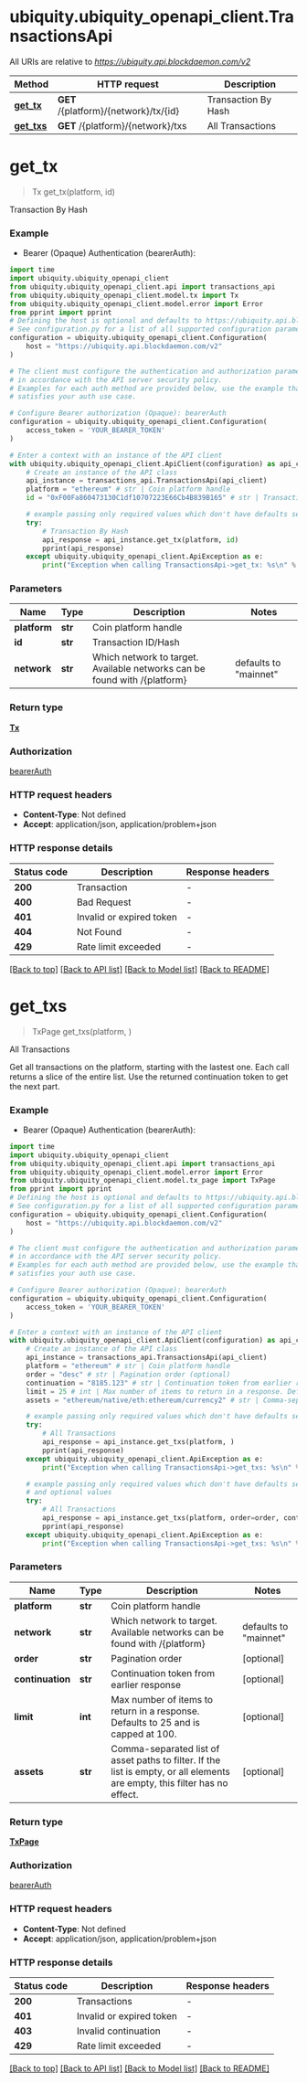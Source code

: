 # ubiquity.ubiquity_openapi_client.TransactionsApi

All URIs are relative to *https://ubiquity.api.blockdaemon.com/v2*

Method | HTTP request | Description
------------- | ------------- | -------------
[**get_tx**](TransactionsApi.md#get_tx) | **GET** /{platform}/{network}/tx/{id} | Transaction By Hash
[**get_txs**](TransactionsApi.md#get_txs) | **GET** /{platform}/{network}/txs | All Transactions


# **get_tx**
> Tx get_tx(platform, id)

Transaction By Hash

### Example

* Bearer (Opaque) Authentication (bearerAuth):
```python
import time
import ubiquity.ubiquity_openapi_client
from ubiquity.ubiquity_openapi_client.api import transactions_api
from ubiquity.ubiquity_openapi_client.model.tx import Tx
from ubiquity.ubiquity_openapi_client.model.error import Error
from pprint import pprint
# Defining the host is optional and defaults to https://ubiquity.api.blockdaemon.com/v2
# See configuration.py for a list of all supported configuration parameters.
configuration = ubiquity.ubiquity_openapi_client.Configuration(
    host = "https://ubiquity.api.blockdaemon.com/v2"
)

# The client must configure the authentication and authorization parameters
# in accordance with the API server security policy.
# Examples for each auth method are provided below, use the example that
# satisfies your auth use case.

# Configure Bearer authorization (Opaque): bearerAuth
configuration = ubiquity.ubiquity_openapi_client.Configuration(
    access_token = 'YOUR_BEARER_TOKEN'
)

# Enter a context with an instance of the API client
with ubiquity.ubiquity_openapi_client.ApiClient(configuration) as api_client:
    # Create an instance of the API class
    api_instance = transactions_api.TransactionsApi(api_client)
    platform = "ethereum" # str | Coin platform handle
    id = "0xF00Fa860473130C1df10707223E66Cb4B839B165" # str | Transaction ID/Hash

    # example passing only required values which don't have defaults set
    try:
        # Transaction By Hash
        api_response = api_instance.get_tx(platform, id)
        pprint(api_response)
    except ubiquity.ubiquity_openapi_client.ApiException as e:
        print("Exception when calling TransactionsApi->get_tx: %s\n" % e)
```


### Parameters

Name | Type | Description  | Notes
------------- | ------------- | ------------- | -------------
 **platform** | **str**| Coin platform handle |
 **id** | **str**| Transaction ID/Hash |
 **network** | **str**| Which network to target. Available networks can be found with /{platform} | defaults to "mainnet"

### Return type

[**Tx**](Tx.md)

### Authorization

[bearerAuth](../README.md#bearerAuth)

### HTTP request headers

 - **Content-Type**: Not defined
 - **Accept**: application/json, application/problem+json


### HTTP response details
| Status code | Description | Response headers |
|-------------|-------------|------------------|
**200** | Transaction |  -  |
**400** | Bad Request |  -  |
**401** | Invalid or expired token |  -  |
**404** | Not Found |  -  |
**429** | Rate limit exceeded |  -  |

[[Back to top]](#) [[Back to API list]](../README.md#documentation-for-api-endpoints) [[Back to Model list]](../README.md#documentation-for-models) [[Back to README]](../README.md)

# **get_txs**
> TxPage get_txs(platform, )

All Transactions

Get all transactions on the platform, starting with the lastest one. Each call returns a slice of the entire list. Use the returned continuation token to get the next part.

### Example

* Bearer (Opaque) Authentication (bearerAuth):
```python
import time
import ubiquity.ubiquity_openapi_client
from ubiquity.ubiquity_openapi_client.api import transactions_api
from ubiquity.ubiquity_openapi_client.model.error import Error
from ubiquity.ubiquity_openapi_client.model.tx_page import TxPage
from pprint import pprint
# Defining the host is optional and defaults to https://ubiquity.api.blockdaemon.com/v2
# See configuration.py for a list of all supported configuration parameters.
configuration = ubiquity.ubiquity_openapi_client.Configuration(
    host = "https://ubiquity.api.blockdaemon.com/v2"
)

# The client must configure the authentication and authorization parameters
# in accordance with the API server security policy.
# Examples for each auth method are provided below, use the example that
# satisfies your auth use case.

# Configure Bearer authorization (Opaque): bearerAuth
configuration = ubiquity.ubiquity_openapi_client.Configuration(
    access_token = 'YOUR_BEARER_TOKEN'
)

# Enter a context with an instance of the API client
with ubiquity.ubiquity_openapi_client.ApiClient(configuration) as api_client:
    # Create an instance of the API class
    api_instance = transactions_api.TransactionsApi(api_client)
    platform = "ethereum" # str | Coin platform handle
    order = "desc" # str | Pagination order (optional)
    continuation = "8185.123" # str | Continuation token from earlier response (optional)
    limit = 25 # int | Max number of items to return in a response. Defaults to 25 and is capped at 100.  (optional)
    assets = "ethereum/native/eth:ethereum/currency2" # str | Comma-separated list of asset paths to filter. If the list is empty, or all elements are empty, this filter has no effect. (optional)

    # example passing only required values which don't have defaults set
    try:
        # All Transactions
        api_response = api_instance.get_txs(platform, )
        pprint(api_response)
    except ubiquity.ubiquity_openapi_client.ApiException as e:
        print("Exception when calling TransactionsApi->get_txs: %s\n" % e)

    # example passing only required values which don't have defaults set
    # and optional values
    try:
        # All Transactions
        api_response = api_instance.get_txs(platform, order=order, continuation=continuation, limit=limit, assets=assets)
        pprint(api_response)
    except ubiquity.ubiquity_openapi_client.ApiException as e:
        print("Exception when calling TransactionsApi->get_txs: %s\n" % e)
```


### Parameters

Name | Type | Description  | Notes
------------- | ------------- | ------------- | -------------
 **platform** | **str**| Coin platform handle |
 **network** | **str**| Which network to target. Available networks can be found with /{platform} | defaults to "mainnet"
 **order** | **str**| Pagination order | [optional]
 **continuation** | **str**| Continuation token from earlier response | [optional]
 **limit** | **int**| Max number of items to return in a response. Defaults to 25 and is capped at 100.  | [optional]
 **assets** | **str**| Comma-separated list of asset paths to filter. If the list is empty, or all elements are empty, this filter has no effect. | [optional]

### Return type

[**TxPage**](TxPage.md)

### Authorization

[bearerAuth](../README.md#bearerAuth)

### HTTP request headers

 - **Content-Type**: Not defined
 - **Accept**: application/json, application/problem+json


### HTTP response details
| Status code | Description | Response headers |
|-------------|-------------|------------------|
**200** | Transactions |  -  |
**401** | Invalid or expired token |  -  |
**403** | Invalid continuation |  -  |
**429** | Rate limit exceeded |  -  |

[[Back to top]](#) [[Back to API list]](../README.md#documentation-for-api-endpoints) [[Back to Model list]](../README.md#documentation-for-models) [[Back to README]](../README.md)


